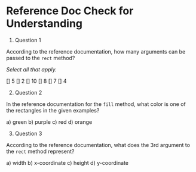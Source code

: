 
<body>
  <h1 style="h1{color:blue;}">Reference Doc Check for Understanding</h1>
  <ol>
    <li>Question 1</li>
  </ol>
  <p style="p{color:red;font-size:14px;}">According to the reference documentation, how many arguments can be passed to the <code>rect</code> method?</p>
  <p style="p{color:red;font-size:14px;}"><em>Select all that apply.</em></p>
  <p style="p{color:red;font-size:14px;}">
    [] 5
    [] 2
    [] 10
    [] 8
    [] 7
    [] 4
  </p>
  <ol start="2">
    <li>Question 2</li>
  </ol>
  <p style="p{color:red;font-size:14px;}">In the reference documentation for the <code>fill</code> method, what color is one of the rectangles in the given examples?</p>
  <p style="p{color:red;font-size:14px;}">
    a) green
    b) purple
    c) red
    d) orange
  </p>
  <ol start="3">
    <li>Question 3</li>
  </ol>
  <p style="p{color:red;font-size:14px;}">According to the reference documentation, what does the 3rd argument to the <code>rect</code> method represent?</p>
  <p style="p{color:red;font-size:14px;}">
    a) width
    b) x-coordinate
    c) height
    d) y-coordinate
  </p>
</body>
